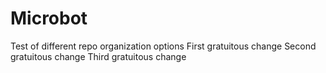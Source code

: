 # Microbot
Test of different repo organization options
First gratuitous change
Second gratuitous change
Third gratuitous change